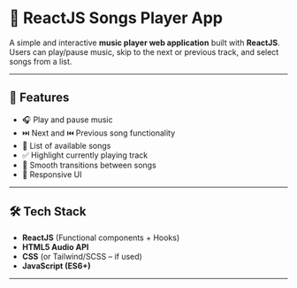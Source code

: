 # 🎵 ReactJS Songs Player App

A simple and interactive **music player web application** built with **ReactJS**. Users can play/pause music, skip to the next or previous track, and select songs from a list.

---

## 📌 Features

- 🎧 Play and pause music
- ⏭️ Next and ⏮️ Previous song functionality
- 📃 List of available songs
- ✅ Highlight currently playing track
- 🔁 Smooth transitions between songs
- 📱 Responsive UI

---

## 🛠️ Tech Stack

- **ReactJS** (Functional components + Hooks)
- **HTML5 Audio API**
- **CSS** (or Tailwind/SCSS – if used)
- **JavaScript (ES6+)**

---


